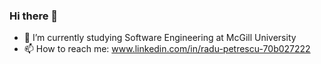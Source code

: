 ### Hi there 👋

- 🔭 I’m currently studying Software Engineering at McGill University
- 📫 How to reach me: www.linkedin.com/in/radu-petrescu-70b027222

